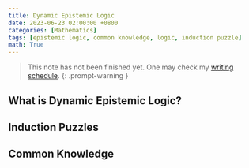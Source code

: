 ```yaml
---
title: Dynamic Epistemic Logic
date: 2023-06-23 02:00:00 +0800
categories: [Mathematics]
tags: [epistemic logic, common knowledge, logic, induction puzzle]
math: True
---
```


> This note has not been finished yet. One may check my [writing schedule](https://yuelin301.github.io/posts/Schedule/).
{: .prompt-warning }

## What is Dynamic Epistemic Logic?


## Induction Puzzles


## Common Knowledge

